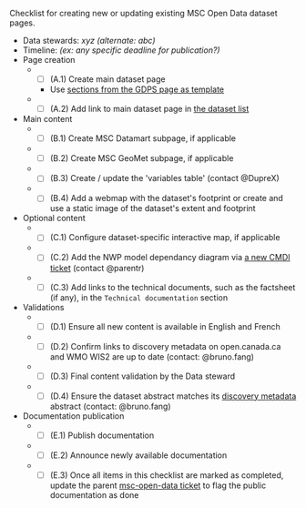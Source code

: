 Checklist for creating new or updating existing MSC Open Data dataset pages.

* Data stewards: _xyz (alternate: abc)_
* Timeline: _(ex: any specific deadline for publication?)_
* Page creation
  * * [ ] (A.1) Create main dataset page
    * Use [sections from the GDPS page as template](https://eccc-msc.github.io/open-data/msc-data/nwp_gdps/readme_gdps_en/)
  * * [ ] (A.2) Add link to main dataset page in [the dataset list](https://eccc-msc.github.io/open-data/msc-data/readme_en/)
* Main content
  * * [ ] (B.1) Create MSC Datamart subpage, if applicable
  * * [ ] (B.2) Create MSC GeoMet subpage, if applicable
  * * [ ] (B.3) Create / update the 'variables table' (contact @DupreX) 
  * * [ ] (B.4) Add a webmap with the dataset's footprint or create and use a static image of the dataset's extent and footprint
* Optional content
  * * [ ] (C.1) Configure dataset-specific interactive map, if applicable
  * * [ ] (C.2) Add the NWP model dependancy diagram via [a new CMDI ticket](https://gitlab.science.gc.ca/CMDI/dependencyGraphs) (contact @parentr)
  * * [ ] (C.3) Add links to the technical documents, such as the factsheet (if any), in the `Technical documentation` section
* Validations
  * * [ ] (D.1) Ensure all new content is available in English and French
  * * [ ] (D.2) Confirm links to discovery metadata on open.canada.ca and WMO WIS2 are up to date (contact: @bruno.fang)
  * * [ ] (D.3) Final content validation by the Data steward
  * * [ ] (D.4) Ensure the dataset abstract matches its [discovery metadata](https://gccode.ssc-spc.gc.ca/ec-msc/discovery-metadata/) abstract (contact: @bruno.fang)
* Documentation publication
  * * [ ] (E.1) Publish documentation
  * * [ ] (E.2) Announce newly available documentation
  * * [ ] (E.3) Once all items in this checklist are marked as completed, update the parent [msc-open-data ticket](https://gccode.ssc-spc.gc.ca/ec-msc/msc-open-data/-/issues) to flag the public documentation as done
